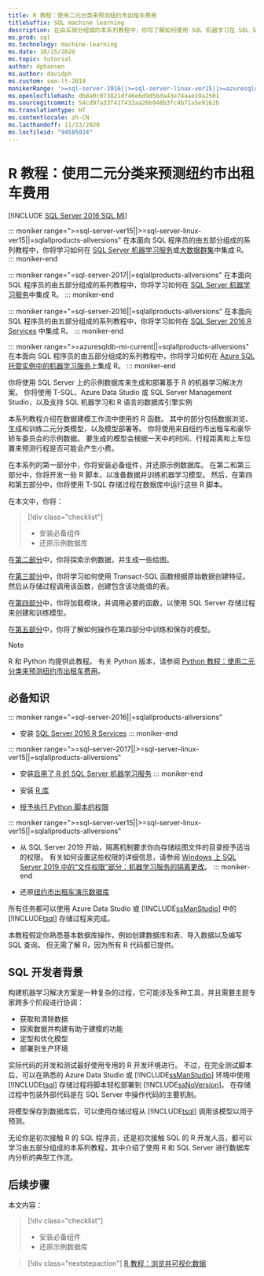 ```yaml
---
title: R 教程：使用二元分类来预测纽约市出租车费用
titleSuffix: SQL machine learning
description: 在由五部分组成的本系列教程中，你将了解如何使用 SQL 机器学习在 SQL Server 存储过程和 T-SQL 函数中嵌入 R 代码，以使用二元分类来预测纽约市出租车费用。
ms.prod: sql
ms.technology: machine-learning
ms.date: 10/15/2020
ms.topic: tutorial
author: dphansen
ms.author: davidph
ms.custom: seo-lt-2019
monikerRange: '>=sql-server-2016||>=sql-server-linux-ver15||>=azuresqldb-mi-current||=sqlallproducts-allversions'
ms.openlocfilehash: db8a0c073821df46e6d9d5bda43e74aae19a2501
ms.sourcegitcommit: 54cd97a33f417432aa26b948b3fc4b71a5e9162b
ms.translationtype: HT
ms.contentlocale: zh-CN
ms.lasthandoff: 11/13/2020
ms.locfileid: "94585024"
---
```

# <a name="r-tutorial-predict-nyc-taxi-fares-with-binary-classification"></a>R 教程：使用二元分类来预测纽约市出租车费用
[!INCLUDE [SQL Server 2016 SQL MI](../../includes/applies-to-version/sqlserver2016-asdbmi.md)]

::: moniker range=">=sql-server-ver15||>=sql-server-linux-ver15||=sqlallproducts-allversions"
在本面向 SQL 程序员的由五部分组成的系列教程中，你将学习如何在 [SQL Server 机器学习服务](../sql-server-machine-learning-services.md)或[大数据群集](../../big-data-cluster/machine-learning-services.md)中集成 R。
::: moniker-end

::: moniker range="=sql-server-2017||=sqlallproducts-allversions"
在本面向 SQL 程序员的由五部分组成的系列教程中，你将学习如何在 [SQL Server 机器学习服务](../sql-server-machine-learning-services.md)中集成 R。
::: moniker-end

::: moniker range="=sql-server-2016||=sqlallproducts-allversions"
在本面向 SQL 程序员的由五部分组成的系列教程中，你将学习如何在 [SQL Server 2016 R Services](../sql-server-machine-learning-services.md) 中集成 R。
::: moniker-end

::: moniker range=">=azuresqldb-mi-current||=sqlallproducts-allversions"
在本面向 SQL 程序员的由五部分组成的系列教程中，你将学习如何在 [Azure SQL 托管实例中的机器学习服务](/azure/azure-sql/managed-instance/machine-learning-services-overview)上集成 R。
::: moniker-end

你将使用 SQL Server 上的示例数据库来生成和部署基于 R 的机器学习解决方案。 你将使用 T-SQL、Azure Data Studio 或 SQL Server Management Studio，以及支持 SQL 机器学习和 R 语言的数据库引擎实例

本系列教程介绍在数据建模工作流中使用的 R 函数。 其中的部分包括数据浏览、生成和训练二元分类模型，以及模型部署等。 你将使用来自纽约市出租车和豪华轿车委员会的示例数据。 要生成的模型会根据一天中的时间、行程距离和上车位置来预测行程是否可能会产生小费。

在本系列的第一部分中，你将安装必备组件，并还原示例数据库。 在第二和第三部分中，你将开发一些 R 脚本，以准备数据并训练机器学习模型。 然后，在第四和第五部分中，你将使用 T-SQL 存储过程在数据库中运行这些 R 脚本。

在本文中，你将：

> [!div class="checklist"]
> + 安装必备组件
> + 还原示例数据库

在[第二部分](r-taxi-classification-explore-data.md)中，你将探索示例数据，并生成一些绘图。

在[第三部分](r-taxi-classification-create-features.md)中，你将学习如何使用 Transact-SQL 函数根据原始数据创建特征。 然后从存储过程调用该函数，创建包含该功能值的表。

在[第四部分](r-taxi-classification-train-model.md)中，你将加载模块，并调用必要的函数，以使用 SQL Server 存储过程来创建和训练模型。

在[第五部分](r-taxi-classification-deploy-model.md)中，你将了解如何操作在第四部分中训练和保存的模型。

> [!NOTE]
> R 和 Python 均提供此教程。 有关 Python 版本，请参阅 [Python 教程：使用二元分类来预测纽约市出租车费用](r-taxi-classification-introduction.md)。

## <a name="prerequisites"></a>必备知识

::: moniker range="=sql-server-2016||=sqlallproducts-allversions"
+ 安装 [SQL Server 2016 R Services](../install/sql-r-services-windows-install.md#verify-installation)
::: moniker-end

::: moniker range=">=sql-server-2017||>=sql-server-linux-ver15||=sqlallproducts-allversions"
+ 安装[启用了 R 的 SQL Server 机器学习服务](../install/sql-machine-learning-services-windows-install.md#verify-installation)
::: moniker-end

+ 安装 [R 库](../package-management/r-package-information.md)

+ [授予执行 Python 脚本的权限](../security/user-permission.md)

::: moniker range=">=sql-server-ver15||>=sql-server-linux-ver15||=sqlallproducts-allversions"
+ 从 SQL Server 2019 开始，隔离机制要求你向存储绘图文件的目录授予适当的权限。 有关如何设置这些权限的详细信息，请参阅 [Windows 上 SQL Server 2019 中的“文件权限”部分：机器学习服务的隔离更改](../install/sql-server-machine-learning-services-2019.md#file-permissions)。
::: moniker-end

+ 还原[纽约市出租车演示数据库](demo-data-nyctaxi-in-sql.md)

所有任务都可以使用 Azure Data Studio 或 [!INCLUDE[ssManStudio](../../includes/ssmanstudio-md.md)] 中的 [!INCLUDE[tsql](../../includes/tsql-md.md)] 存储过程来完成。

本教程假定你熟悉基本数据库操作，例如创建数据库和表、导入数据以及编写 SQL 查询。 但无需了解 R，因为所有 R 代码都已提供。

## <a name="background-for-sql-developers"></a>SQL 开发者背景

构建机器学习解决方案是一种复杂的过程，它可能涉及多种工具，并且需要主题专家跨多个阶段进行协调：

+ 获取和清除数据
+ 探索数据并构建有助于建模的功能
+ 定型和优化模型
+ 部署到生产环境

实际代码的开发和测试最好使用专用的 R 开发环境进行。 不过，在完全测试脚本后，可以在熟悉的 Azure Data Studio 或 [!INCLUDE[ssManStudio](../../includes/ssmanstudio-md.md)] 环境中使用 [!INCLUDE[tsql](../../includes/tsql-md.md)] 存储过程将脚本轻松部署到 [!INCLUDE[ssNoVersion](../../includes/ssnoversion-md.md)]。 在存储过程中包装外部代码是在 SQL Server 中操作代码的主要机制。

将模型保存到数据库后，可以使用存储过程从 [!INCLUDE[tsql](../../includes/tsql-md.md)] 调用该模型以用于预测。

无论你是初次接触 R 的 SQL 程序员，还是初次接触 SQL 的 R 开发人员，都可以学习由五部分组成的本系列教程，其中介绍了使用 R 和 SQL Server 进行数据库内分析的典型工作流。

## <a name="next-steps"></a>后续步骤

本文内容：

> [!div class="checklist"]
> + 安装必备组件
> + 还原示例数据库

> [!div class="nextstepaction"]
> [R 教程：浏览并可视化数据](r-taxi-classification-explore-data.md)